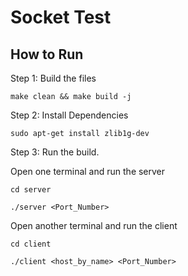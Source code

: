 # Socket Test
## How to Run
Step 1: Build the files

`make clean && make build -j`

Step 2: Install Dependencies

`sudo apt-get install zlib1g-dev`

Step 3: Run the build.

Open one terminal and run the server

`cd server`

`./server <Port_Number>`

Open another terminal and run the client

`cd client`

`./client <host_by_name> <Port_Number>`
